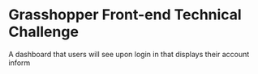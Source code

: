 # Grasshopper Front-end Technical Challenge

A dashboard that users will see upon login in that displays their account inform